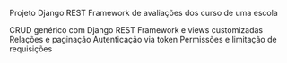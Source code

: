 Projeto Django REST Framework de avaliações dos curso de uma escola

CRUD genérico com Django REST Framework e views customizadas
Relações e paginação
Autenticação via token
Permissões e limitação de requisições